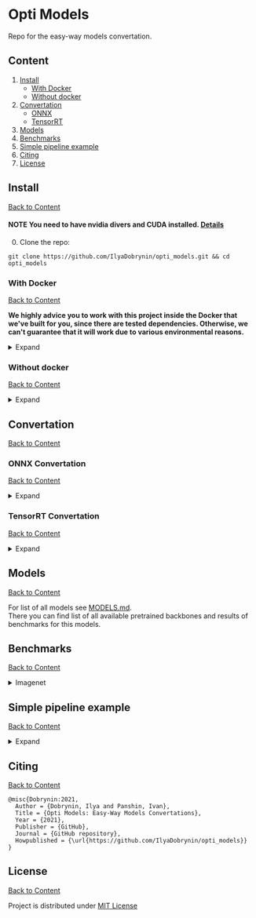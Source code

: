 # Opti Models
Repo for the easy-way models convertation.

## Content
1. [Install](#Install)
    - [With Docker](#With-Docker)
    - [Without docker](#Without-docker)
2. [Convertation](#Convertation)
    - [ONNX](#ONNX-Convertation)
    - [TensorRT](#Tensorrt-Convertation)
3. [Models](#Models)
4. [Benchmarks](#Benchmarks)
5. [Simple pipeline example](#Simple-pipeline-example)
6. [Citing](#Citing)
7. [License](#License)

## Install
[Back to Content](#Content)


#### **NOTE** You need to have nvidia divers and CUDA installed. [Details](https://docs.nvidia.com/cuda/cuda-installation-guide-linux/index.html)

0. Clone the repo:
```
git clone https://github.com/IlyaDobrynin/opti_models.git && cd opti_models
```
### With Docker
[Back to Content](#Content)

**We highly advice you to work with this project inside the Docker that we've built for you, since
there are tested dependencies.
Otherwise, we can't guarantee that it will work due to various environmental reasons.**

<details>
<summary>Expand</summary>

Steps for work with docker:
1. Set up Docker:
    - [Install docker](https://docs.docker.com/engine/install/ubuntu/)
    - [Make Docker run without root](https://docs.docker.com/engine/install/linux-postinstall/)
    - [Install nvidia-docker](https://docs.nvidia.com/datacenter/cloud-native/container-toolkit/install-guide.html#setting-up-nvidia-container-toolkit)
2. Build docker image (from PROJECT_DIR - directory, where opti_models is located):
    ```
    docker build -t opti_models .
    ```
    At first it may take a while.
3. **_OPTIONAL STEP_** If you want to run imagenet benchmarks on the predefined backbones, you need to download data
and place in to the `/usr/local/opti_models` directory. Details [here](#Benchmarks)

4. Run docker container:
    - Without mounting data folder for benchmarks:
        ```
        bash run_docker_no-images.sh <PROJECT_DIR> <CONTAINER_VERSION:-latest>

        or

        docker run \
           --gpus all \
           --ipc=host \
           -v <PROJECT_DIR>:/workspace \
           -it opti_models
        ```
    - With mounting data folder for benchmarks (only if you have step 3 done):
        ```
        bash run_docker.sh <PROJECT_DIR> <CONTAINER_VERSION:-latest> <DATA_STORAGE:-/usr/local/opti_models>

        or

        docker run \
           --gpus all \
           --ipc=host \
           -v <PROJECT_DIR>:/workspace \
           -v <STORAGE>:/usr/local/opti_models/ \
           -it opti_models
        ```
- <PROJECT_DIR> - directory, where opti_models is located
- <CONTAINER_VERSION> - version of the container, default - latest
- <DATA_STORAGE> - directory with the calibration and validation images, default - /usr/local/opti_models

</details>

### Without docker
[Back to Content](#Content)

<details>
<summary>Expand</summary>

1. Create a clean virtual environment
```
python3 -m venv venv
source venv/bin/activate
```
2. Install dependencies
````
pip install --upgrade pip
pip install -r requirements/requirements.txt
pip install nvidia-pyindex
pip install nvidia-tensorrt==7.2.2.3
pip install -e .
````

</details>

## Convertation
[Back to Content](#Content)

### ONNX Convertation
[Back to Content](#Content)

<details>
<summary>Expand</summary>

#### Predefined models
1. Run:
```
cvt-onnx --model-name BACKBONE_NAME
```

Parameters cheatsheet:
- `model-name` (str, required) - Name of the model.
- `model-type` (str, optional) - Type of the model. Default: `classifier`. Options:
  - `classifier` - simply backbone classification model
  - `opti-classifier` - opti-models classification model
  - `custom` - your own torchvision models.
- `model-path` (str, optional) - Path to the model. Default: `ImageNet` - model with imagenet pretrain.
- `batch-size` (int, optional) - Batch size for converted model. Default: `1`.
- `size` (int int int, optional) - Image size `[Ch x H x W]`. Default: `3 224 224`.
- `num-classes` (int, optional) - Num classes in the head for backbone model. Default: `1000`.
- `export-name` (str, optional) - Name of the exported onnx file. Default: `{model-name}_bs-{batch-size}_res-{size}`.

If you're converting your own model with custom `num-classes`, opti_models simply changes the last FC layer of the network,
so that the output dimension is equal to `num-classes`, instead of 1000 in the ImageNet pretraining.

If you have a custom head (or the entire model) — check [ONNX Convertation — Custom Model](#onnx-convertation--custom-model)

By default, cvt_onnx.py will generate 2 outputs: regular .onnx file and a simplified version of it, obtained with ONNX simplifier.

**Examples:**
```
# Convert simple resnet with imagenet pretrain
cvt-onnx --model-name resnet18

# Convert you own ResNet18 torchvision model with batch size 1,
# image size 224x224, num classes 1 and custom weights
cvt-onnx --model-name resnet18 --model-path CKPT-PATH --num-classes 1
```

#### Entirely custom model

The script for convertation is `cvt_onxx.py`. In order to convert something entirely custom, you need to use python api
and provide `model` argument to the `make_onnx_convertation` function.

**Example:**

```
from opti_models import make_onnx_convertation
model = MyModel(**my_model_parameters)
make_onnx_convertation(model=model, **other_parameters)
```
**Important**: It's not guaranteed for custom models to successfully convert to ONNX or TRT, since some operations
simply are not supported by either ONNX or TRT.

</details>

### TensorRT Convertation
[Back to Content](#Content)

<details>
<summary>Expand</summary>

1. Run:
```
cvt-trt --onnx-path
```

Parameters cheatsheet:

- `onnx-path` (str, required) - Path to the exported onnx model.
- `precision` (str, optional) - Precision of the TRT engine, 32 (for FP32), 16 (for FP16) or 8 (for INT8). Default: `32`.
- `export-name` (str, optional) - Name of the exported TRT engine . Default: `{model_name}_prec-{precision}_bs-{bs}_res-{c}x{h}x{w}.engine`.
- `calibration-images-dir` (str, optional) - Path to the directory with images for int8 calibration. If `precision==8`
  this parameter required.

**Example:**
```
# Convert previously converted ResNet18 ONNX model
cvt-trt --onnx-path data/onnx_export/resnet18/resnet18_bs-1_res-3x224x224_simplified.onnx
```
</details>

## Models
[Back to Content](#Content)

For list of all models see [MODELS.md](MODELS.md). <br>
There you can find list of all available pretrained backbones and results of benchmarks for this models.

## Benchmarks
[Back to Content](#Content)



<details>
<summary>Imagenet</summary>

#### 1. Prepare data
For all imagenet benchmarks you need to prepare data:
1. Download data from [GoogleDrive](https://drive.google.com/file/d/1Yi_SZ400LKMXeA08BvDip4qBJonaThae/view?usp=sharing)
2. Untar it to the `usr/local/opti_models`:
```
sudo mkdir -p /usr/local/opti_models
sudo mv imagenetv2-topimages.tar /usr/local/opti_models/
sudo tar -xvf imagenetv2-topimages.tar
```

#### 2. Run imagenet Benchmark with PyTorch models
```
bench-torch --model-name MODEL-NAME
```
Parameters cheatsheet:
- `model-name` (str, required) - name of the model to test.
- `export-name` (str, optional) - file where to store bench statistics. If None, no statistics will be saved. Default: None
- `path-to-images` (str, optional) - path to the validation set. Default - `/usr/local/opti_models/imagenetv2-top-images-format-val`.
- `size` (int int, optional) - Image size. Default: `224 224`.
- `batch-size` (int, optional) - Batch size for converted model. Default: `1`.
- `workers` (int, optional) - Number of the workers. Default: `1`

#### 3. Run imagenet Benchmark with TensorRT models
```
bench-trt --trt-path TRT-PATH
```
Parameters cheatsheet:
- `trt-path` (str, required) - path to the TensorRT model.
- `export-name` - file where to store bench statistics. If None, no statistics will be saved. Default: None
- `path-to-images` (str, required) - path to the validation set. Default - `/usr/local/opti_models/imagenetv2-top-images-format-val`.

</details>

## Simple pipeline example
[Back to Content](#Content)

<details>
<summary>Expand</summary>

#### Let's sum up simple end2end pipeline for convertations and benchmarking:
1. First let's run simple pytorch speed benchmark with resnet18:
    ```
    bench-torch --model-name resnet18
    Output:
    INFO:root:      TORCH BENCHMARK FOR resnet18: START
    100%|█████████████| 10000/10000 [01:28<00:00, 112.92it/s]
    INFO:root:      Average fps: 213.2855109396426
    INFO:root:      TOP 1 ACCURACY: 70.19   TOP 1 ERROR: 29.81
    INFO:root:      TOP 5 ACCURACY: 90.49   TOP 5 ERROR: 9.51
    INFO:root:      BENCHMARK FOR resnet18: SUCCESS
    ```
2. Then, convert this model to ONNX:
    ```
    cvt-onnx --model-name resnet18

    Output:
    INFO:root:      Convert to ONNX: START
    INFO:root:      Convert to ONNX: SUCCESS
    INFO:root:      ONNX check: SUCCESS
    INFO:root:      Convert to ONNX Simplified: START
    INFO:root:      Convert to ONNX Simplified: SUCCESS
    INFO:root:      Result validation: START
    INFO:root:      Result validation: SUCCESS
    INFO:root:      >>>>> Result dim = (1, 1000)
    ```
3. After that, try to convert ONNX model to TensorRT:
    ```
    cvt-trt --onnx-path data/onnx-export/resnet18/resnet18_bs-1_res-3x224x224_simplified.onnx

    Output:
    INFO:root:      Convert to TensorRT: START
    INFO:root:      >>>>> TensorRT inference engine settings:
    INFO:root:      >>>>>   * Inference precision - DataType.FLOAT
    INFO:root:      >>>>>   * Max batch size - 1
    INFO:root:      >>>>> ONNX file parsing: START
    INFO:root:      >>>>> Num of network layers: 51
    INFO:root:      >>>>> Building TensorRT engine. This may take a while...
    INFO:root:      >>>>> TensorRT engine build: SUCCESS
    INFO:root:      >>>>> Saving TensorRT engine
    INFO:root:      >>>>> TensorRT engine save: SUCCESS
    INFO:root:      Convert to TensorRT: SUCCESS
    ```
4. Last step - let's see the TRT model performance on the same data as in step 1:
    ```
    bench-trt --trt-path data/trt-export/resnet18/resnet18_prec-32_bs-1_res-3x224x224.engine

    Output:
    INFO:root:      TENSORRT BENCHMARK FOR resnet18: START
    100%|█████████████| 10000/10000 [01:17<00:00, 129.49it/s]
    INFO:root:      Average fps: 1005.4750549267463
    INFO:root:      TOP 1 ACCURACY: 70.19   TOP 1 ERROR: 29.81
    INFO:root:      TOP 5 ACCURACY: 90.49   TOP 5 ERROR: 9.51
    INFO:root:      BENCHMARK FOR resnet18: SUCCESS
    ```

</details>

## Citing
[Back to Content](#Content)

```
@misc{Dobrynin:2021,
  Author = {Dobrynin, Ilya and Panshin, Ivan},
  Title = {Opti Models: Easy-Way Models Convertations},
  Year = {2021},
  Publisher = {GitHub},
  Journal = {GitHub repository},
  Howpublished = {\url{https://github.com/IlyaDobrynin/opti_models}}
}
```

## License
[Back to Content](#Content)

Project is distributed under [MIT License](LICENSE)
